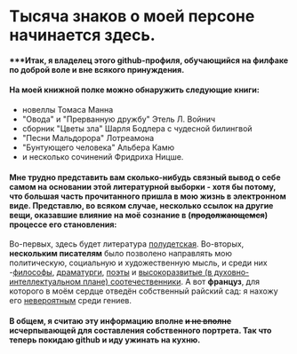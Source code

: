 # Тысяча знаков о моей персоне начинается здесь.
#### ***Итак, я владелец этого github-профиля, обучающийся на филфаке по доброй воле и вне всякого принуждения.
#### На моей книжной полке можно обнаружить следующие книги: 
- новеллы Томаса Манна
- "Овода" и "Прерванную дружбу" Этель Л. Войнич
- сборник "Цветы зла" Шарля Бодлера с чудесной билингвой
- "Песни Мальдорора" Лотреамона
- "Бунтующего человека" Альбера Камю
- и несколько сочинений Фридриха Ницше.
#### Мне трудно представить вам сколько-нибудь связный вывод о себе самом на основании этой литературной выборки - хотя бы потому, что большая часть прочитанного пришла в мою жизнь в электронном виде. Представлю, во всяком случае, несколько ссылок на другие вещи, оказавшие влияние на моё сознание в (~~продолжающемся~~) процессе его становления:
Во-первых, здесь будет литература [полудетская](http://www.rusf.ru/vk/book/kolybelnaja_dlja_brata/main.htm).
Во-вторых, __нескольким писателям__ было позволено направлять мою политическую, социальную и художественную мысль, и среди них -[философы](http://lib.ru/FILOSOF/ORTEGA/), [драматурги](http://ec-dejavu.ru/t/Theatre_of_cruelty.html), [поэты](http://lib.ru/POEZIQ/REMBO/rembo1_1.txt_with-big-pictures.html) и [высокоразвитые (в духовно-интеллектуальном плане) соотечественники](https://ficbook.net/readfic/3340430).
А вот __француз__, для которого в моём сердце отведён собственный райский сад: я нахожу его [невероятным](https://www.e-reading.club/bookreader.php/1003407/Zhene_Zhan_-_Chudo_o_roze.html) среди гениев.
#### В общем, я считаю эту информацию вполне ~~и не вполне~~ исчерпывающей для составления собственного портрета. Так что теперь покидаю github и иду ужинать на кухню.
